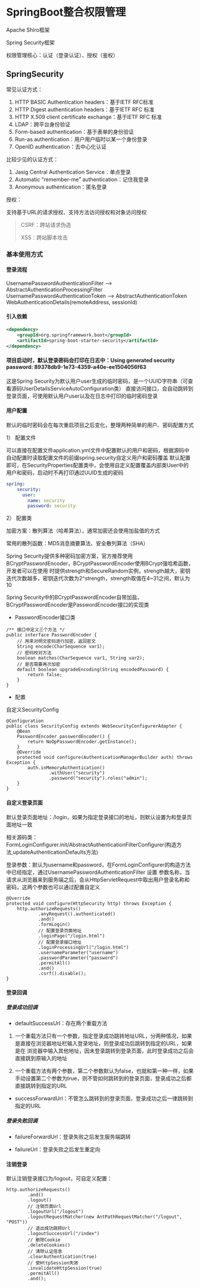 # SpringBoot整合权限管理

Apache Shiro框架

Spring Security框架

权限管理核心：认证（登录认证）、授权（鉴权）

## SpringSecurity

常见认证方式： 

1. HTTP BASIC Authentication headers：基于IETF RFC标准
2. HTTP Digest authentication headers：基于IETF RFC 标准
3. HTTP X.509 client certificate exchange：基于IETF RFC 标准
4. LDAP：跨平台身份验证
5. Form-based authentication：基于表单的身份验证
6. Run-as authentication：用户用户临时以某一个身份登录
7. OpenID authentication：去中心化认证

比较少见的认证方式：

1. Jasig Central Authentication Service：单点登录
2. Automatic “remember-me” authentication：记住我登录
3. Anonymous authentication：匿名登录

授权：

支持基于URL的请求授权、支持方法访问授权和对象访问授权

> CSRF：跨站请求伪造
>
> XSS：跨站脚本攻击

### 基本使用方式

#### 登录流程

UsernamePasswordAuthenticationFilter --> AbstractAuthenticationProcessingFilter
UsernamePasswordAuthenticationToken --> AbstractAuthenticationToken
WebAuthenticationDetails(remoteAddress, sessionId)

#### 引入依赖

```xml
<dependency>
    <groupId>org.springframework.boot</groupId>
    <artifactId>spring-boot-starter-security</artifactId>
</dependency>
```

#### 项目启动时，默认登录密码会打印在日志中：Using generated security password: 89378db9-1e73-4359-a40e-ee1504056f63
   这是Spring Security为默认用户user生成的临时密码，是一个UUID字符串（可查看源码UserDetailsServiceAutoConfiguration类）
   直接访问接口，会自动跳转到登录页面，可使用默认用户user以及在日志中打印的临时密码登录
   
#### 用户配置

默认的临时密码会在每次重启项目之后变化，整理两种简单的用户、密码配置方式

1） 配置文件

可以直接在配置文件application.yml文件中配置默认的用户和密码，根据源码中自动配置时读取配置文件的前缀spring.security自定义用户和密码覆盖
默认配置即可，在SecurityProperties配置类中，会使用自定义配置覆盖内部类User中的用户和密码，启动时不再打印通过UUID生成的密码

```yaml
spring: 
    security: 
      user: 
        name: security
        password: security
```

2） 配置类

加密方案：散列算法（哈希算法），通常加密还会使用加盐值的方式

常用的散列函数：MD5消息摘要算法、安全散列算法（SHA）

Spring Security提供多种密码加密方案，官方推荐使用BCryptPasswordEncoder，BCryptPasswordEncoder使用BCrypt强哈希函数，开发者可以在使用
时提供strength和SecureRandom实例，strength越大，密钥迭代次数越多，密钥迭代次数为2^strength，strength取值在4~31之间，默认为10

Spring Security中的BCryptPasswordEncoder自带加盐，BCryptPasswordEncoder是PasswordEncoder接口的实现类

* PasswordEncoder接口类

```
/** 接口中定义三个方法 */
public interface PasswordEncoder {
    // 用来对明文密码进行加密，返回密文
    String encode(CharSequence var1);
    // 密码校对方法
    boolean matches(CharSequence var1, String var2);
    // 是否需要再次加密
    default boolean upgradeEncoding(String encodedPassword) {
        return false;
    }
}
```

* 配置

自定义SecurityConfig
```
@Configuration
public class SecurityConfig extends WebSecurityConfigurerAdapter {
    @Bean
    PasswordEncoder passwordEncoder() {
        return NoOpPasswordEncoder.getInstance();
    }
    @Override
    protected void configure(AuthenticationManagerBuilder auth) throws Exception {
        auth.inMemoryAuthentication()
                .withUser("security")
                .password("security").roles("admin");
    }
}
```

#### 自定义登录页面

默认登录页面地址：/login，如果为指定登录接口的地址，则默认设置为和登录页面地址一致

相关源码类：FormLoginConfigurer.init/AbstractAuthenticationFilterConfigurer(构造方法,updateAuthenticationDefaults方法) 

登录参数：默认为username和password，在FormLoginConfigurer的构造方法中已经指定，通过UsernamePasswordAuthenticationFilter 设置
参数名称，当请求从浏览器来到服务端之后，会从HttpServletRequest中取出用户登录名称和密码，这两个参数也可以通过配置自定义
```
@Override
protected void configure(HttpSecurity http) throws Exception {
    http.authorizeRequests()
            .anyRequest().authenticated()
            .and()
            .formLogin()
            // 配置登录页面地址
            .loginPage("/login.html")
            // 配置登录接口地址
            .loginProcessingUrl("/login.html")
            .usernameParameter("username")
            .passwordParameter("password")
            .permitAll()
            .and()
            .csrf().disable();
}
```
  
#### 登录回调

##### 登录成功回调

* defaultSuccessUrl：存在两个重载方法

1. 一个重载方法只有一个参数，指定登录成功跳转地址URL，分两种情况，如果是直接在浏览器地址栏输入登录地址，则登录成功后跳转到指定的URL，如果是在
浏览器中输入其他地址，因未登录跳转到登录页面，此时登录成功之后会直接跳到原输入的地址

2. 一个重载方法有两个参数，第二个参数默认为false，也就和第一种一样，如果手动设置第二个参数为true，则不管如何跳转到的登录页面，登录成功之后都
直接跳转到指定的URL

* successForwardUrl：不管怎么跳转到的登录页面，登录成功之后一律跳转到指定的URL

##### 登录失败回调

* failureForwardUrl：登录失败之后发生服务端跳转

* failureUrl：登录失败之后发生重定向

#### 注销登录

默认注销登录接口为/logout，可自定义配置：
```
http.authorizeRequests()
        .and()
        .logout()
        // 注销页面Url
        .logoutUrl("/logout")
        .logoutRequestMatcher(new AntPathRequestMatcher("/logout", "POST"))
        // 退出成功跳转Url
        .logoutSuccessUrl("/index")
        // 删除Cookie
        .deleteCookies()
        // 清除认证信息
        .clearAuthentication(true)
        // 使HttpSession失效
        .invalidateHttpSession(true)
        .permitAll()
        .and();    
```


